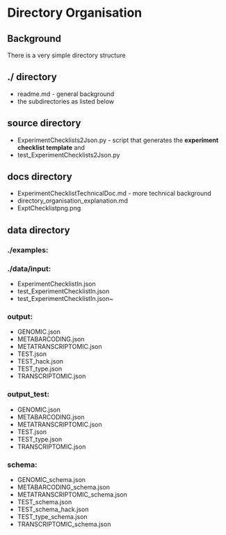 # Directory Organisation 

## Background
There is a very simple directory structure

## ./ directory
* readme.md - general background
* the subdirectories as listed below

## source directory
* ExperimentChecklists2Json.py - script that generates the **experiment checklist template** and 
* test_ExperimentChecklists2Json.py

## docs directory
* ExperimentChecklistTechnicalDoc.md - more technical background
* directory_organisation_explanation.md
* ExptChecklistpng.png




## data directory
### ./examples:

### ./data/input:
* ExperimentChecklistIn.json
* test_ExperimentChecklistIn.json
* test_ExperimentChecklistIn.json~

### output:
* GENOMIC.json
* METABARCODING.json
* METATRANSCRIPTOMIC.json
* TEST.json
* TEST_hack.json
* TEST_type.json
* TRANSCRIPTOMIC.json

### output_test:
* GENOMIC.json
* METABARCODING.json
* METATRANSCRIPTOMIC.json
* TEST.json
* TEST_type.json
* TRANSCRIPTOMIC.json

### schema:
* GENOMIC_schema.json
* METABARCODING_schema.json
* METATRANSCRIPTOMIC_schema.json
* TEST_schema.json
* TEST_schema_hack.json
* TEST_type_schema.json
* TRANSCRIPTOMIC_schema.json

